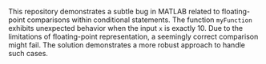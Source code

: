 This repository demonstrates a subtle bug in MATLAB related to floating-point comparisons within conditional statements. The function `myFunction` exhibits unexpected behavior when the input `x` is exactly 10.  Due to the limitations of floating-point representation, a seemingly correct comparison might fail. The solution demonstrates a more robust approach to handle such cases.